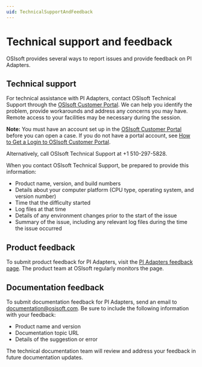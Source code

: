 ```yaml
---
uid: TechnicalSupportAndFeedback
---
```


# Technical support and feedback

OSIsoft provides several ways to report issues and provide feedback on PI Adapters.

## Technical support

For technical assistance with PI Adapters, contact OSIsoft Technical Support through the [OSIsoft Customer Portal](https://my.osisoft.com/). We can help you identify the problem, provide workarounds and address any concerns you may have. Remote access to your facilities may be necessary during the session.

**Note:**  You must have an account set up in the [OSIsoft Customer Portal](https://my.osisoft.com/) before you can open a case. If you do not have a portal account, see [How to Get a Login to OSIsoft Customer Portal](https://explore.osisoft.com/myosisoft-customer-portal/how-to-get-a-login).

Alternatively, call OSIsoft Technical Support at +1 510-297-5828.

When you contact OSIsoft Technical Support, be prepared to provide this information:
- Product name, version, and build numbers
- Details about your computer platform (CPU type, operating system, and version number)
- Time that the difficulty started
- Log files at that time
- Details of any environment changes prior to the start of the issue
- Summary of the issue, including any relevant log files during the time the issue occurred 

<!--To view a brief primer on PI Adapters, see the [PI Adapters playbook](https://customers.osisoft.com/s/knowledgearticle?knowledgeArticleUrl=Playbook-PI-adapters) in the OSIsoft Customer Portal.-->

## Product feedback

To submit product feedback for PI Adapters, visit the [PI Adapters feedback page](https://feedback.osisoft.com/forums/930280-pi-adapters). The product team at OSIsoft regularly monitors the page.

## Documentation feedback

To submit documentation feedback for PI Adapters, send an email to [documentation@osisoft.com](mailto:documentation@osisoft.com?subject=PI%20adapter%20documentation&body=Product%20name%20and%20version%20-%20Documentation%20topic%20URL%20-%20Details%20of%20the%20suggestion%20or%20error). Be sure to include the following information with your feedback:

- Product name and version
- Documentation topic URL
- Details of the suggestion or error

The technical documentation team will review and address your feedback in future documentation updates.
